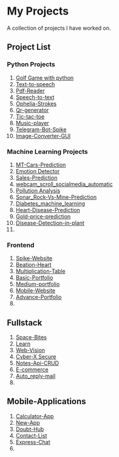 # My Projects

A collection of projects I have worked on.

## Project List

### Python Projects
1. [Golf Game with python](https://github.com/abhishektyagi2912/Basic-Golf-Game)
2. [Text-to-speech](https://github.com/abhishektyagi2912/text_to_speech)
3. [Pdf-Reader](https://github.com/abhishektyagi2912/pdf_reader)
4. [Speech-to-text](https://github.com/abhishektyagi2912/speech_to_text_python-gui)
5. [Ophelia-Strokes](https://github.com/abhishektyagi2912/Ophelia-Strokes-artdesigner)
6. [Qr-generator](https://github.com/abhishektyagi2912/QR-code-generator)
8. [Tic-tac-toe](https://github.com/abhishektyagi2912/Tic-toc-toe-Gui)
9. [Music-player](https://github.com/abhishektyagi2912/Music-player)
10. [Telegram-Bot-Spike](https://github.com/abhishektyagi2912/Spike)
11. [Image-Converter-GUI](https://github.com/abhishektyagi2912/Image-converter-Gui)
    

### Machine Learning Projects
1. [MT-Cars-Prediction](https://github.com/abhishektyagi2912/Mtcars-Machine-Learning)
2. [Emotion Detector](https://github.com/abhishektyagi2912/Emotion-detector)
3. [Sales-Prediction](https://github.com/abhishektyagi2912/Sale-Prediction-Machine-Learning)
4. [webcam_scroll_socialmedia_automatic](https://github.com/abhishektyagi2912/webcam_scroll_socialmedia_automatic)
5. [Pollution Analysis](https://github.com/abhishektyagi2912/Pollution-analyses)
6. [Sonar_Rock-Vs-Mine-Prediction](https://github.com/abhishektyagi2912/Sonar_Rock-Vs-Mine-Prediction)
7. [Diabetes_machine_learning](https://github.com/abhishektyagi2912/Diabetes_machine_learning)
8. [Heart-Disease-Prediction](https://github.com/abhishektyagi2912/Heart-Disease-Prediction)
9. [Gold-price-prediction](https://github.com/abhishektyagi2912/Gold-Price-Prediction)
10. [Disease-Detection-in-plant](https://github.com/abhishektyagi2912/Disease-Detection-in-plant)
11. 

### Frontend
1. [Spike-Website](https://github.com/abhishektyagi2912/spike-website)
2. [Beation-Heart](https://github.com/abhishektyagi2912/BeatingHeart?tab=readme-ov-file)
3. [Multiplication-Table](https://github.com/abhishektyagi2912/Multiplication-Table-Andriod-Apps)
4. [Basic-Portfolio](https://github.com/abhishektyagi2912/abhishek-portfolio)
5. [Medium-portfolio](https://github.com/abhishektyagi2912/portfolio)
6. [Mobile-Website](https://github.com/abhishektyagi2912/Mw)
7. [Advance-Portfolio](https://github.com/abhishektyagi2912/portfolio.dev)
8. 

## Fullstack
1. [Space-Bites](https://github.com/abhishektyagi2912/SpaceBites)
2. [Learn](https://github.com/abhishektyagi2912/LEarn)
3. [Web-Vision](https://github.com/abhishektyagi2912/Web_Vision)
4. [Cyber-X Secure](https://github.com/abhishektyagi2912/Cyberex-Secure)
5. [Notes-Api-CRUD](https://github.com/abhishektyagi2912/Notes_Api)
6. [E-commerce](https://github.com/abhishektyagi2912/E-commerce-Backend)
7. [Auto_reply-mail](https://github.com/abhishektyagi2912/AutoEmailReply-Nodejs)
8. 

## Mobile-Applications
1. [Calculator-App](https://github.com/abhishektyagi2912/Calclulator-App)
2. [New-App](https://github.com/abhishektyagi2912/Daily-Hunt-News-App)
3. [Doubt-Hub](https://github.com/abhishektyagi2912/Doubt-Hub)
4. [Contact-List](https://github.com/abhishektyagi2912/Contact_List_App)
5. [Express-Chat](https://github.com/abhishektyagi2912/Express-Chat)
6. 
